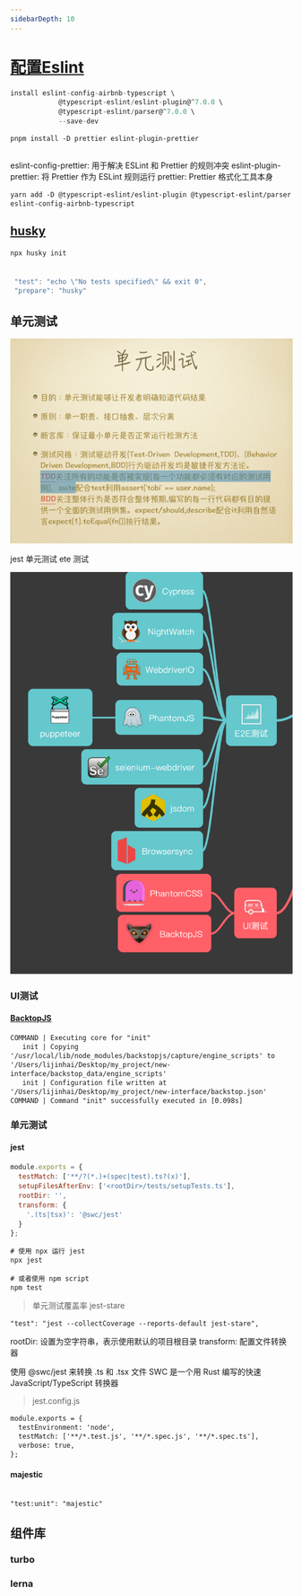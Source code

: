 ```yaml
---
sidebarDepth: 10
---
```


# [配置Eslint](./eslint-prettier-setup.md)

```js
install eslint-config-airbnb-typescript \
            @typescript-eslint/eslint-plugin@^7.0.0 \
            @typescript-eslint/parser@^7.0.0 \
            --save-dev
```

```text
pnpm install -D prettier eslint-plugin-prettier


```
eslint-config-prettier: 用于解决 ESLint 和 Prettier 的规则冲突
eslint-plugin-prettier: 将 Prettier 作为 ESLint 规则运行
prettier: Prettier 格式化工具本身


```
yarn add -D @typescript-eslint/eslint-plugin @typescript-eslint/parser eslint-config-airbnb-typescript
```

## [husky](https://www.npmjs.com/package/husky) 

```jsx
npx husky init 


 "test": "echo \"No tests specified\" && exit 0",
 "prepare": "husky"
```

## 单元测试 

![alt text](./assets/dy.png)

jest 单元测试 ete 测试 

![alt text](./assets/cs.png)

### UI测试 

#### [BacktopJS](https://github.com/garris/BackstopJS)

```text
COMMAND | Executing core for "init"
   init | Copying '/usr/local/lib/node_modules/backstopjs/capture/engine_scripts' to '/Users/lijinhai/Desktop/my_project/new-interface/backstop_data/engine_scripts'
   init | Configuration file written at '/Users/lijinhai/Desktop/my_project/new-interface/backstop.json'
COMMAND | Command "init" successfully executed in [0.098s]
```

### 单元测试

#### jest

```js
module.exports = {
  testMatch: ['**/?(*.)+(spec|test).ts?(x)'],
  setupFilesAfterEnv: ['<rootDir>/tests/setupTests.ts'],
  rootDir: '',
  transform: {
    '.(ts|tsx)': '@swc/jest'
  }
};
```

```text
# 使用 npx 运行 jest
npx jest

# 或者使用 npm script
npm test
```

> 单元测试覆盖率 jest-stare

```text
"test": "jest --collectCoverage --reports-default jest-stare",
```

rootDir: 设置为空字符串，表示使用默认的项目根目录
transform: 配置文件转换器

使用 @swc/jest 来转换 .ts 和 .tsx 文件
SWC 是一个用 Rust 编写的快速 JavaScript/TypeScript 转换器

> jest.config.js

```text
module.exports = {
  testEnvironment: 'node',
  testMatch: ['**/*.test.js', '**/*.spec.js', '**/*.spec.ts'],
  verbose: true,
};

```

#### majestic

```text

"test:unit": "majestic"
```



## 组件库

### turbo

### lerna

